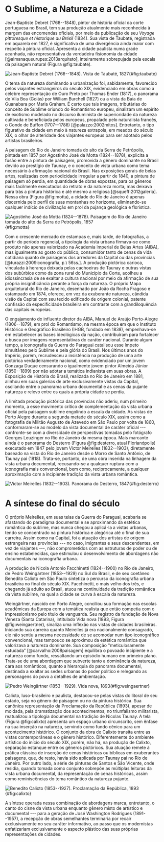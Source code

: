 O Sublime, a Natureza e a Cidade
================================

Jean-Baptiste Debret (1768--1848), pintor de história oficial
da corte portuguesa no Brasil, tem sua produção atualmente
mais reconhecida à margem das encomendas oficiais,
por meio da publicação de seu
*Voyage pittoresque et historique au Brésil* (1834).
Sua vista de Taubaté, registrada em aquarela em 1827,
é significativa de uma divergência ainda maior com respeito à
pintura oficial. 
Apresenta a cidade paulista numa grade acanhada,
não representativa da verdadeira fisionomia da cidade
[@almanaqueurupes:2013arquiteto],
inteiramente sobrepujada pela escala da paisagem natural
(Figura @fig:taubate).

![Jean-Baptiste Debret (1768--1848). Vista de Taubaté, 1827
 ](figures/jb_debret_taubate.jpeg){#fig:taubate}

O tema da natureza dominando a urbanização foi,
sabidamente, favorecido pelos viajantes estrangeiros
do século XIX, evidenciado em obras como
a célebre representação de Ouro Preto por Thomas Ender (1817),
o panorama de Vila Boa (Goiás) por William Burchell (1827)
ou a vista da Baía de Guanabara por Maria Graham.
É certo que tais imagens, tributárias do conceito de Sublime
oriundo do Romantismo europeu, sinalizam um espírito de
exotismo modelado no discurso iluminista de superioridade da
natureza cultivada e beneficiada pelos europeus, propalado
pelo naturalista francês, o Conde de Buffon (1707--1788)
[@palazzo:2002mitos].
Entretanto, o tipo figurativo da cidade em meio à natureza
extrapola, em meados do século XIX, o olhar de alteridade
dos viajantes europeus para ser adotado pelos artistas brasileiros. 

A paisagem do Rio de Janeiro tomada do alto da Serra de Petrópolis,
pintada em 1857 por Agostinho José da Motta (1824--1878),
explicita a fusão entre a pintura de paisagem,
promovida a gênero dominante no Brasil devido ao prestígio de Taunay,
e o conceito de vista urbana como tema necessário à afirmação
nacional do Brasil.
Nas exposições gerais de belas artes, realizadas com
periodicidade irregular a partir de 1840, a pintura de paisagem
só perdia, em quantidade de obras expostas, para os gêneros
mais facilmente executados do retrato e da natureza morta,
mas deixava para trás a pintura histórica e até mesmo a religiosa
[@squeff:2012galeria].
Nessa obra (Figura @fig:motta), a cidade do Rio de Janeiro é apenas
discernida pelo perfil de suas montanhas no horizonte, eliminando-se
qualquer indício de civilização em prol da pujança
geológica e florística. 

![Agostinho José da Motta (1824--1878). 
  Paisagem do Rio de Janeiro tomada do alto da Serra de Petrópolis,
  1857](figures/Agostinho_Jose_da_Mota_-_Paisagem_do_Rio_de_Janeiro.jpg){#fig:motta}

Com o crescente mercado de estampas e, mais tarde, de fotografias,
a partir do período regencial, a tipologia da vista urbana
firmava-se como produto não apenas valorizado na
Academia Imperial de Belas Artes (AIBA),
mas igualmente ao gosto do público, consumidor tanto de cenas da
vida cotidiana quanto de paisagens dos arredores da Capital ou
das províncias [@turazzi:2009iconografia, p.\ 56ss.].
A produção pictórica carioca, vinculada à herança deixada
pelas cachoeiras de Taunay e outras vistas dos subúrbios
como da zona rural do Município da Corte, acolheu a idiossincrasia
de se exaltar a cultura nacional por meio da afirmação de sua
própria insignificância perante a força da natureza.
O próprio Mapa arquitetural do Rio de Janeiro, desenhado por
João da Rocha Fragoso e estampado em 1874, oferece,
em vez da exuberante natureza, cândida visão da Capital com
seu tecido edificado de origem colonial, patente confissão
da especificidade brasileira em contraste com a grandiloquência
das capitais europeias. 

O engajamento do influente diretor da AIBA,
Manuel de Araújo Porto-Alegre (1806--1879), em prol do Romantismo,
na mesma época em que o Instituto Histórico e Geográfico Brasileiro
(IHGB, fundado em 1838), empenhava-se em estabelecer as bases
ideológicas da nação, contribuíram para fortalecer
a busca por imagens representativas do caráter nacional. 
Durante algum tempo, a iconografia da Guerra do Paraguai catalisou
esse ímpeto simultâneo pelo Sublime e pela glória do Brasil. 
Nos últimos anos do Império, porém, recrudesceu a insistência
na produção de uma arte pictórica verdadeiramente nacional,
como evidenciado por um jovem Gonzaga Duque censurando
o igualmente jovem pintor Almeida Júnior (1850--1899) por
não adotar a temática indianista em suas obras.
A Exposição de História do Brasil, realizada no Rio de Janeiro
em 1881, alinhou em suas galerias de arte exclusivamente vistas da 
Capital, oscilando entre o panorama urbano documental e
as cenas da pujante natureza e relevo entre os quais a própria
cidade se perdia.

A limitada produção pictórica das províncias não aderiu,
num primeiro momento, a esse movimento crítico
de complementação da vista urbana oficial
pela paisagem sublime engolindo a escala da cidade.
As vistas de Porto Alegre durante a segunda metade do século XIX,
assim como a fotografia de Militão Augusto de Azevedo em São Paulo
por volta de 1860, conformaram-se ao modelo da vista documental
de caráter oficial --- confronte-se com a diversidade de
perspectivas tomadas pelo fotógrafo Georges Leuzinger
no Rio de Janeiro da mesma época. 
Mais marcante ainda é o panorama do Desterro
(Figura @fig:desterro, atual Florianópolis)
executado em 1847 pelo jovem Victor Meirelles (1832--1903),
diretamente baseado na vista do Rio de Janeiro
desde o Morro de Santo Antônio, de Taunay pai (1818).
Trata-se, portanto, de uma obra inserida na linhagem da vista urbana
documental, recusando-se a qualquer ruptura com a iconografia
mais convencional, bem como, reciprocamente, a qualquer aproximação
com a incipiente tradição da vista urbana romântica. 

![Victor Meirelles (1832--1903). Panorama do Desterro, 1847
 ](figures/Victor_Meirelles_-_Vista_do_Desterro_-_c._1847.jpg){#fig:desterro}


A síntese do final do século
============================

O próprio Meirelles, em suas telas da Guerra do Paraguai,
acabaria se afastando do paradigma documental e se aproximando
da estética romântica do sublime, mas nunca chegou a aplicá-la
a vistas urbanas, tendo se concentrado na pintura histórica
e alegórica até o final de sua carreira. 
Assim como na Capital, foi a atuação dos artistas
de origem estrangeira nas províncias
--- no caso, imigrantes e seus descendentes, em vez de
viajantes ---, não comprometidos com as estruturas de poder
ou de ensino estabelecidas, que estimulou o desenvolvimento
de abordagens não documentais na iconografia urbana.

A produção de Nicola Antonio Facchinetti (1824--1900)
no Rio de Janeiro, de
Pedro Weingärtner (1853--1929) no Sul do Brasil, e
de seu coetâneo Benedito Calixto em São Paulo
sintetiza o percurso da iconografia urbana brasileira
no final do século XIX. 
Facchinetti, o mais velho dos três, e chegando já adulto
ao Brasil, atuou na continuidade da tradição romântica
da vista sublime, na qual a cidade se curva à
escala da natureza.

Weingärtner, nascido em Porto Alegre, conciliou sua
formação nas escolas acadêmicas da Europa com a temática realista
que então competia com o impressionismo pelo título de vanguarda.
Seu registro da fundação de Nova Veneza (Santa Catarina),
intitulado Vida nova (1893, Figura @fig:weingaertner),
sinaliza uma inflexão nas vistas de cidades brasileiras. 
Iniciando sua carreira quanto Meirelles já era
nacionalmente consagrado, ele não sentiu a mesma necessidade
de se acomodar num tipo iconográfico convencional,
mas tampouco se aproximou da estética romântica que valorizava
a natureza dominante.
Sua composição "meticulosamente estudada" [@carvalho:2008paisagem]
equilibra o povoado incipiente e a natureza como fundo,
ressaltando um episódio humano em primeiro plano.
Trata-se de uma abordagem que subverte tanto a dominância
da natureza, cara aos românticos, quanto a hierarquia
do panorama documental, destinada a exaltar as sedes urbanas
do poder político e relegando as personagens do povo
a detalhes de ambientação. 

![Pedro Weingärtner (1853--1929). Vida nova, 1893
 ](figures/Pedro_Weingaertner_-_Vida_nova_-_1893.jpeg){#fig:weingaertner}

Calixto, luso-brasileiro e paulista, destacou-se pelas vistas
do litoral de seu estado, seja no gênero de paisagem ou no da
pintura histórica.
Sua canônica representação da Proclamação da República (1893),
apesar de moldada, pela dramatização dos acontecimentos,
no triunfalismo militarista,
reatualizou a tipologia documental na tradição de Nicolas Taunay.
A tela (Figura @fig:calixto) apresenta um espaço urbano circunscrito,
sem ênfase na sua inserção na natureza, servindo como fundo cênico
para um acontecimento histórico. 
O conjunto da obra de Calixto transita entre as vistas contemporâneas
e o gênero histórico.
Diferentemente do ambiente artístico do início do século XIX,
porém, não há, na produção de Calixto, separação estanque entre
os gêneros pictóricos.
Sua atuação remete à prática clássica de inserção de cenas
históricas ou bíblicas em exuberantes paisagens, que, de resto,
havia sido aplicada por Taunay pai no Rio de Janeiro.
Por outro lado, a série de pinturas de Santos e São Vicente,
onde residia, quando tomada como conjunto sobrepõe
as múltiplas leituras da vista urbana documental,
da representação de cenas históricas, assim como reminiscências
do tema romântico da natureza pujante.

![Benedito Calixto (1853--1927). Proclamação da República, 1893
 ](figures/Proclamacao_da_Republica_by_Benedito_Calixto_1893.jpeg){#fig:calixto}

A síntese operada nessa combinação de abordagens marca,
entretanto, o canto do cisne da vista urbana enquanto
gênero misto de artístico e documental ---
para a geração de José Washington Rodrigues (1891--1957),
a recepção de obras semelhantes terminaria por recair
exclusivamente no seu caráter informativo,
ao passo que os modernistas enfatizariam exclusivamente
o aspecto plástico das suas próprias representações de cidades.



